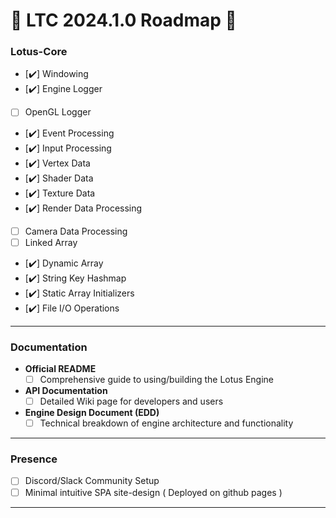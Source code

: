 # 🌸 **LTC 2024.1.0 Roadmap** 🌸

### **Lotus-Core**
  - [✔️] Windowing
  - [✔️] Engine Logger
  - [ ] OpenGL Logger
  - [✔️] Event Processing
  - [✔️] Input Processing
  - [✔️] Vertex Data
  - [✔️] Shader Data
  - [✔️] Texture Data
  - [✔️] Render Data Processing
  - [ ] Camera Data Processing
  - [ ] Linked Array
  - [✔️] Dynamic Array
  - [✔️] String Key Hashmap
  - [✔️] Static Array Initializers
  - [✔️] File I/O Operations
---

### **Documentation**
- **Official README**
  - [ ] Comprehensive guide to using/building the Lotus Engine

- **API Documentation**
  - [ ] Detailed Wiki page for developers and users

- **Engine Design Document (EDD)**
  - [ ] Technical breakdown of engine architecture and functionality

---

### **Presence**
  - [ ] Discord/Slack Community Setup
  - [ ] Minimal intuitive SPA site-design ( Deployed on github pages )

---
